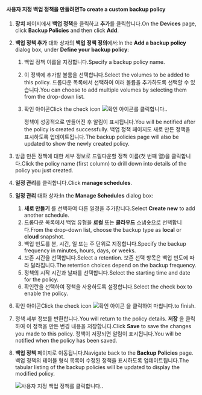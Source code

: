 <!--author=SharS last changed: 9/15/15-->

#### <a name="to-create-a-custom-backup-policy"></a><span data-ttu-id="02a7a-101">사용자 지정 백업 정책을 만들려면</span><span class="sxs-lookup"><span data-stu-id="02a7a-101">To create a custom backup policy</span></span>
1. <span data-ttu-id="02a7a-102">**장치** 페이지에서 **백업 정책**을 클릭하고 **추가**를 클릭합니다.</span><span class="sxs-lookup"><span data-stu-id="02a7a-102">On the **Devices** page, click **Backup Policies** and then click **Add**.</span></span>
2. <span data-ttu-id="02a7a-103">**백업 정책 추가** 대화 상자의 **백업 정책 정의**에서:</span><span class="sxs-lookup"><span data-stu-id="02a7a-103">In the **Add a backup policy** dialog box, under **Define your backup policy**:</span></span>
   
   1. <span data-ttu-id="02a7a-104">백업 정책 이름을 지정합니다.</span><span class="sxs-lookup"><span data-stu-id="02a7a-104">Specify a backup policy name.</span></span>
   2. <span data-ttu-id="02a7a-105">이 정책에 추가할 볼륨을 선택합니다.</span><span class="sxs-lookup"><span data-stu-id="02a7a-105">Select the volumes to be added to this policy.</span></span> <span data-ttu-id="02a7a-106">드롭다운 목록에서 선택하여 여러 볼륨을 추가하도록 선택할 수 있습니다.</span><span class="sxs-lookup"><span data-stu-id="02a7a-106">You can choose to add multiple volumes by selecting them from the drop-down list.</span></span>
   3. <span data-ttu-id="02a7a-107">확인 아이콘</span><span class="sxs-lookup"><span data-stu-id="02a7a-107">Click the check icon</span></span> ![확인 아이콘](./media/storsimple-add-backup-policy/HCS_CheckIcon-include.png)<span data-ttu-id="02a7a-109">를 클릭합니다.</span><span class="sxs-lookup"><span data-stu-id="02a7a-109">.</span></span>
      
      <span data-ttu-id="02a7a-110">정책이 성공적으로 만들어진 후 알림이 표시됩니다.</span><span class="sxs-lookup"><span data-stu-id="02a7a-110">You will be notified after the policy is created successfully.</span></span> <span data-ttu-id="02a7a-111">백업 정책 페이지도 새로 만든 정책을 표시하도록 업데이트됩니다.</span><span class="sxs-lookup"><span data-stu-id="02a7a-111">The backup policies page will also be updated to show the newly created policy.</span></span>
3. <span data-ttu-id="02a7a-112">방금 만든 정책에 대한 세부 정보로 드릴다운할 정책 이름(첫 번째 열)을 클릭합니다.</span><span class="sxs-lookup"><span data-stu-id="02a7a-112">Click the policy name (first column) to drill down into details of the policy you just created.</span></span>
4. <span data-ttu-id="02a7a-113">**일정 관리**를 클릭합니다.</span><span class="sxs-lookup"><span data-stu-id="02a7a-113">Click **manage schedules**.</span></span>
5. <span data-ttu-id="02a7a-114">**일정 관리** 대화 상자:</span><span class="sxs-lookup"><span data-stu-id="02a7a-114">In the **Manage Schedules** dialog box:</span></span>
   
   1. <span data-ttu-id="02a7a-115">**새로 만들기** 를 선택하여 다른 일정을 추가합니다.</span><span class="sxs-lookup"><span data-stu-id="02a7a-115">Select **Create new** to add another schedule.</span></span>
   2. <span data-ttu-id="02a7a-116">드롭다운 목록에서 백업 유형을 **로컬** 또는 **클라우드** 스냅숏으로 선택합니다.</span><span class="sxs-lookup"><span data-stu-id="02a7a-116">From the drop-down list, choose the backup type as **local** or **cloud** snapshot.</span></span>
   3. <span data-ttu-id="02a7a-117">백업 빈도를 분, 시간, 일 또는 주 단위로 지정합니다.</span><span class="sxs-lookup"><span data-stu-id="02a7a-117">Specify the backup frequency in minutes, hours, days, or weeks.</span></span>
   4. <span data-ttu-id="02a7a-118">보존 시간을 선택합니다.</span><span class="sxs-lookup"><span data-stu-id="02a7a-118">Select a retention.</span></span> <span data-ttu-id="02a7a-119">보존 선택 항목은 백업 빈도에 따라 달라집니다.</span><span class="sxs-lookup"><span data-stu-id="02a7a-119">The retention choices depend on the backup frequency.</span></span>
   5. <span data-ttu-id="02a7a-120">정책의 시작 시간과 날짜를 선택합니다.</span><span class="sxs-lookup"><span data-stu-id="02a7a-120">Select the starting time and date for the policy.</span></span>
   6. <span data-ttu-id="02a7a-121">확인란을 선택하여 정책을 사용하도록 설정합니다.</span><span class="sxs-lookup"><span data-stu-id="02a7a-121">Select the check box to enable the policy.</span></span>
6. <span data-ttu-id="02a7a-122">확인 아이콘</span><span class="sxs-lookup"><span data-stu-id="02a7a-122">Click the check icon</span></span> ![확인 아이콘](./media/storsimple-add-backup-policy/HCS_CheckIcon-include.png) <span data-ttu-id="02a7a-124">을 클릭하여 마칩니다.</span><span class="sxs-lookup"><span data-stu-id="02a7a-124">to finish.</span></span>
7. <span data-ttu-id="02a7a-125">정책 세부 정보를 반환합니다.</span><span class="sxs-lookup"><span data-stu-id="02a7a-125">You will return to the policy details.</span></span> <span data-ttu-id="02a7a-126">**저장** 을 클릭하여 이 정책을 만든 변경 내용을 저장합니다.</span><span class="sxs-lookup"><span data-stu-id="02a7a-126">Click **Save** to save the changes you made to this policy.</span></span> <span data-ttu-id="02a7a-127">정책이 저장되면 알림이 표시됩니다.</span><span class="sxs-lookup"><span data-stu-id="02a7a-127">You will be notified when the policy has been saved.</span></span>
8. <span data-ttu-id="02a7a-128">**백업 정책** 페이지로 이동됩니다.</span><span class="sxs-lookup"><span data-stu-id="02a7a-128">Navigate back to the **Backup Policies** page.</span></span> <span data-ttu-id="02a7a-129">백업 정책의 테이블 형식 목록이 수정된 정책을 표시하도록 업데이트됩니다.</span><span class="sxs-lookup"><span data-stu-id="02a7a-129">The tabular listing of the backup policies will be updated to display the modified policy.</span></span>
   
    ![사용자 지정 백업 정책](./media/storsimple-create-custom-backup-policy/HCS_CustomBackupPolicyM-include.png)<span data-ttu-id="02a7a-131">를 클릭합니다.</span><span class="sxs-lookup"><span data-stu-id="02a7a-131">.</span></span>

